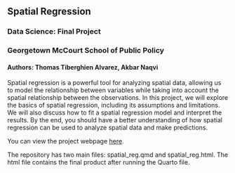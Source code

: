 ## Spatial Regression

### Data Science: Final Project
### Georgetown McCourt School of Public Policy

#### Authors: Thomas Tiberghien Alvarez, Akbar Naqvi

Spatial regression is a powerful tool for analyzing spatial data, allowing us to model the relationship between variables while taking into account the spatial relationship between the observations. In this project, we will explore the basics of spatial regression, including its assumptions and limitations. We will also discuss how to fit a spatial regression model and interpret the results. By the end, you should have a better understanding of how spatial regression can be used to analyze spatial data and make predictions.

You can view the project webpage [here](https://thomastib.github.io/DataScienceFinalProject/).

The repository has two main files: spatial_reg.qmd and spatial_reg.html. The html file contains the final product after running the Quarto file. 
